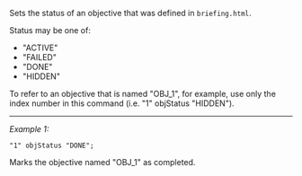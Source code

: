 Sets the status of an objective that was defined in `briefing.html`.

Status may be one of:
* "ACTIVE"
* "FAILED"
* "DONE"
* "HIDDEN"

To refer to an objective that is named "OBJ_1", for example, use only the index number in this command (i.e. "1" objStatus "HIDDEN").


---
*Example 1:*
```sqf
"1" objStatus "DONE";
``` 
Marks the objective named "OBJ_1" as completed.